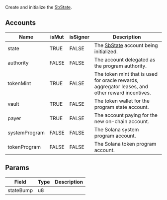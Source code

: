 Create and initialize the [SbState](/api/idl/accounts/SbState).

## Accounts
|Name|isMut|isSigner|Description|
|--|--|--|--|
| state | TRUE | FALSE | The [SbState](/api/idl/accounts/SbState) account being initialized. | 
| authority | FALSE | FALSE | The account delegated as the program authority. | 
| tokenMint | TRUE | FALSE | The token mint that is used for oracle rewards, aggregator leases, and other reward incentives. | 
| vault | TRUE | FALSE | The token wallet for the program state account. | 
| payer | TRUE | FALSE | The account paying for the new on-chain account. | 
| systemProgram | FALSE | FALSE | The Solana system program account. | 
| tokenProgram | FALSE | FALSE | The Solana token program account. | 
## Params
|Field|Type|Description|
|--|--|--|
| stateBump |  u8 |  |
